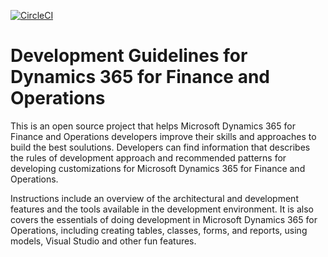 [![CircleCI](https://circleci.com/gh/ivanzakharov/docs.svg?style=svg)](https://circleci.com/gh/ivanzakharov/docs)
# Development Guidelines for Dynamics 365 for Finance and Operations
This is an open source project that helps Microsoft Dynamics 365 for Finance and Operations developers improve their skills and approaches to build the best soulutions. Developers can find information that describes the rules of development approach and recommended patterns for developing customizations for Microsoft Dynamics 365 for Finance and Operations.

Instructions include an overview of the architectural and development features and the tools available in the development environment. It is also covers the essentials of doing development in Microsoft Dynamics 365 for Operations, including creating tables, classes, forms, and reports, using models, Visual Studio and other fun features.
